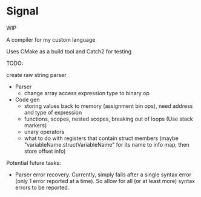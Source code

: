 # Signal

WIP

A compiler for my custom language

Uses CMake as a build tool and Catch2 for testing

TODO:

create raw string parser

- Parser
    - change array access expression type to binary op
- Code gen
    - storing values back to memory (assignment bin ops), need address and type of expression
    - functions, scopes, nested scopes, breaking out of loops (Use stack markers)
    - unary operators
    - what to do with registers that contain struct members (maybe "variableName.structVariableName" for its name to info map, then store offset info)

Potential future tasks:
- Parser error recovery. Currently, simply fails after a single syntax error (only 1 error reported at a time). So allow for all (or at least more) syntax errors to be reported.
